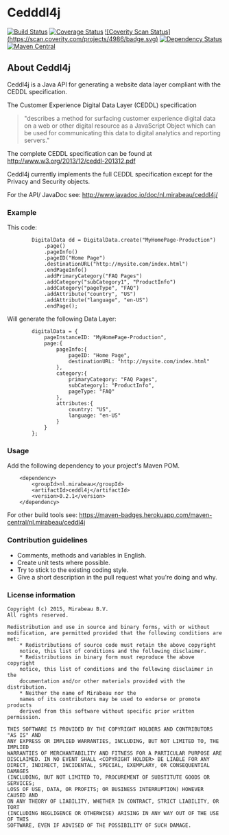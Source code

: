 # Cedddl4j #

[![Build Status](https://travis-ci.org/mirabeau-nl/ceddl4j.svg?branch=master)](https://travis-ci.org/mirabeau-nl/ceddl4j)
[![Coverage Status](https://coveralls.io/repos/mirabeau-nl/ceddl4j/badge.svg)](https://coveralls.io/r/mirabeau-nl/ceddl4j)
[![Coverity Scan Status] (https://scan.coverity.com/projects/4986/badge.svg)](https://scan.coverity.com/projects/4986)
[![Dependency Status](https://www.versioneye.com/user/projects/55579dd1b2ff6d477b00001c/badge.svg?style=flat)](https://www.versioneye.com/user/projects/55579dd1b2ff6d477b00001c)
[![Maven Central](https://maven-badges.herokuapp.com/maven-central/nl.mirabeau/ceddl4j/badge.svg)](https://maven-badges.herokuapp.com/maven-central/nl.mirabeau/ceddl4j)

## About Ceddl4j ##

Ceddl4j is a Java API for generating a website data layer compliant with the CEDDL specification.

The Customer Experience Digital Data Layer (CEDDL) specification 
> "describes a method for surfacing customer experience digital data on a web or other digital resource as a JavaScript Object which can be used for communicating this data to digital analytics and reporting servers."

The complete CEDDL specification can be found at http://www.w3.org/2013/12/ceddl-201312.pdf

Ceddl4j currently implements the full CEDDL specification except for the Privacy and Security objects.

For the API/ JavaDoc see: http://www.javadoc.io/doc/nl.mirabeau/ceddl4j/

### Example ###
This code:

            DigitalData dd = DigitalData.create("MyHomePage-Production")
                .page()
                .pageInfo()
                .pageID("Home Page")
                .destinationURL("http://mysite.com/index.html")
                .endPageInfo()
                .addPrimaryCategory("FAQ Pages")
                .addCategory("subCategory1", "ProductInfo")
                .addCategory("pageType", "FAQ")
                .addAttribute("country", "US")
                .addAttribute("language", "en-US")
                .endPage();

Will generate the following Data Layer:
                
            digitalData = {
                pageInstanceID: "MyHomePage-Production",
                page:{
                    pageInfo:{
                        pageID: "Home Page",
                        destinationURL: "http://mysite.com/index.html"
                    },
                    category:{
                        primaryCategory: "FAQ Pages",
                        subCategory1: "ProductInfo",
                        pageType: "FAQ"
                    },
                    attributes:{
                        country: "US",
                        language: "en-US"
                    }
                }
            };
            
            

### Usage ###
Add the following dependency to your project's Maven POM. 

        <dependency>
            <groupId>nl.mirabeau</groupId>
            <artifactId>ceddl4j</artifactId>
            <version>0.2.1</version>
        </dependency>
        
For other build tools see: https://maven-badges.herokuapp.com/maven-central/nl.mirabeau/ceddl4j

### Contribution guidelines ###
* Comments, methods and variables in English.
* Create unit tests where possible.
* Try to stick to the existing coding style.
* Give a short description in the pull request what you're doing and why.

### License information ###

	Copyright (c) 2015, Mirabeau B.V.
	All rights reserved.

	Redistribution and use in source and binary forms, with or without
	modification, are permitted provided that the following conditions are met:
		* Redistributions of source code must retain the above copyright
		notice, this list of conditions and the following disclaimer.
		* Redistributions in binary form must reproduce the above copyright
		notice, this list of conditions and the following disclaimer in the
		documentation and/or other materials provided with the distribution.
		* Neither the name of Mirabeau nor the
		names of its contributors may be used to endorse or promote products
		derived from this software without specific prior written permission.

	THIS SOFTWARE IS PROVIDED BY THE COPYRIGHT HOLDERS AND CONTRIBUTORS "AS IS" AND
	ANY EXPRESS OR IMPLIED WARRANTIES, INCLUDING, BUT NOT LIMITED TO, THE IMPLIED
	WARRANTIES OF MERCHANTABILITY AND FITNESS FOR A PARTICULAR PURPOSE ARE
	DISCLAIMED. IN NO EVENT SHALL <COPYRIGHT HOLDER> BE LIABLE FOR ANY
	DIRECT, INDIRECT, INCIDENTAL, SPECIAL, EXEMPLARY, OR CONSEQUENTIAL DAMAGES
	(INCLUDING, BUT NOT LIMITED TO, PROCUREMENT OF SUBSTITUTE GOODS OR SERVICES;
	LOSS OF USE, DATA, OR PROFITS; OR BUSINESS INTERRUPTION) HOWEVER CAUSED AND
	ON ANY THEORY OF LIABILITY, WHETHER IN CONTRACT, STRICT LIABILITY, OR TORT
	(INCLUDING NEGLIGENCE OR OTHERWISE) ARISING IN ANY WAY OUT OF THE USE OF THIS
	SOFTWARE, EVEN IF ADVISED OF THE POSSIBILITY OF SUCH DAMAGE.
